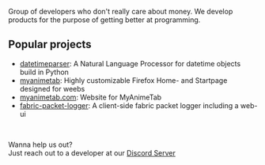 Group of developers who don't really care about money. We develop products for the purpose of getting better at programming.  


## Popular projects

- [datetimeparser](https://github.com/aridevelopment-de/datetimeparser): A Natural Language Processor for datetime objects build in Python
- [myanimetab](https://github.com/aridevelopment-de/myanimetab): Highly customizable Firefox Home- and Startpage designed for weebs
- [myanimetab.com](https://github.com/aridevelopment-de/myanimetab.com): Website for MyAnimeTab
- [fabric-packet-logger](https://github.com/aridevelopment-de/fabric-packet-logger): A client-side fabric packet logger including a web-ui


<br>

Wanna help us out?  
Just reach out to a developer at our [Discord Server](https://aridevelopment.de/dc)
